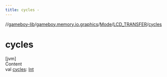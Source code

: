 ```yaml
---
title: cycles -
---
```

//[gameboy-lib](../../../index.md)/[gameboy.memory.io.graphics](../../index.md)/[Mode](../index.md)/[LCD_TRANSFER](index.md)/[cycles](cycles.md)



# cycles  
[jvm]  
Content  
val [cycles](cycles.md): [Int](https://kotlinlang.org/api/latest/jvm/stdlib/kotlin/-int/index.html)  



